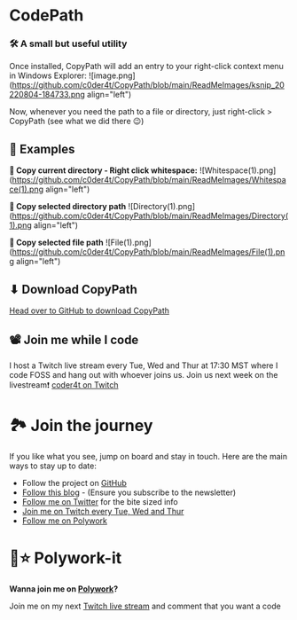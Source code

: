 # CodePath
### 🛠 A small but useful utility

Once installed, CopyPath will add an entry to your right-click context menu in Windows Explorer:
![image.png](https://github.com/c0der4t/CopyPath/blob/main/ReadMeImages/ksnip_20220804-184733.png align="left")

Now, whenever you need the path to a file or directory, just right-click > CopyPath (see what we did there 😉)

## 👀 Examples

**🔳 Copy current directory - Right click whitespace:**
![Whitespace(1).png](https://github.com/c0der4t/CopyPath/blob/main/ReadMeImages/Whitespace(1).png align="left")

**📂 Copy selected directory path**
![Directory(1).png](https://github.com/c0der4t/CopyPath/blob/main/ReadMeImages/Directory(1).png align="left")

**📄 Copy selected file path**
![File(1).png](https://github.com/c0der4t/CopyPath/blob/main/ReadMeImages/File(1).png align="left")


## ⬇ Download CopyPath

[Head over to GitHub to download CopyPath](https://github.com/c0der4t/CopyPath/releases/tag/1.0.0)

## 📽 Join me while I code

I host a Twitch live stream every Tue, Wed and Thur at 17:30 MST where I code FOSS and hang out with whoever joins us. Join us next week on the livestream❗ [coder4t on Twitch](https://www.twitch.tv/coder4t)

# 🏞 Join the journey 

If you like what you see, jump on board and stay in touch. Here are the main ways to stay up to date:

- Follow the project on [GitHub](https://github.com/c0der4t/CopyPath)
- [Follow this blog](https://blog.ekronds.co.za/) - (Ensure you subscribe to the newsletter)
- [Follow me on Twitter](https://twitter.com/EkronMonte) for the bite sized info
- [Join me on Twitch every Tue, Wed and Thur](https://www.twitch.tv/coder4t)
- [Follow me on Polywork](https://www.polywork.com/c0der4t)


# 🎉⭐ Polywork-it

**Wanna join me on [Polywork](https://www.polywork.com/)?**

Join me on my next [Twitch live stream](https://www.twitch.tv/coder4t) and comment that you want a code